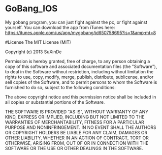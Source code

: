 GoBang_IOS
==========

My gobang program, you can just fight against the pc, or fight against yourself. You can download the app from iTunes here: https://itunes.apple.com/us/app/mygobang/id650758695?ls=1&amp;mt=8

#License
The MIT License (MIT)

Copyright (c) 2013 SuXinDe

Permission is hereby granted, free of charge, to any person obtaining a copy
of this software and associated documentation files (the "Software"), to deal
in the Software without restriction, including without limitation the rights
to use, copy, modify, merge, publish, distribute, sublicense, and/or sell
copies of the Software, and to permit persons to whom the Software is
furnished to do so, subject to the following conditions:

The above copyright notice and this permission notice shall be included in
all copies or substantial portions of the Software.

THE SOFTWARE IS PROVIDED "AS IS", WITHOUT WARRANTY OF ANY KIND, EXPRESS OR
IMPLIED, INCLUDING BUT NOT LIMITED TO THE WARRANTIES OF MERCHANTABILITY,
FITNESS FOR A PARTICULAR PURPOSE AND NONINFRINGEMENT. IN NO EVENT SHALL THE
AUTHORS OR COPYRIGHT HOLDERS BE LIABLE FOR ANY CLAIM, DAMAGES OR OTHER
LIABILITY, WHETHER IN AN ACTION OF CONTRACT, TORT OR OTHERWISE, ARISING FROM,
OUT OF OR IN CONNECTION WITH THE SOFTWARE OR THE USE OR OTHER DEALINGS IN
THE SOFTWARE.
